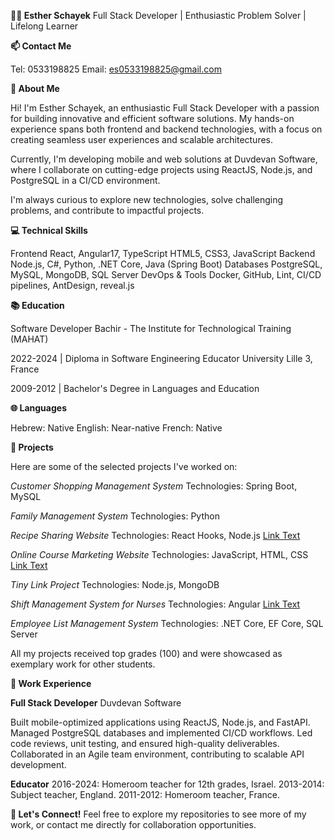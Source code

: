 
**👩‍💻 Esther Schayek**
Full Stack Developer | Enthusiastic Problem Solver | Lifelong Learner

**📫 Contact Me**

Tel: 0533198825
Email: es0533198825@gmail.com

**🌟 About Me**

Hi! I'm Esther Schayek, an enthusiastic Full Stack Developer with a passion for building innovative and efficient software solutions. My hands-on experience spans both frontend and backend technologies, with a focus on creating seamless user experiences and scalable architectures.

Currently, I'm developing mobile and web solutions at Duvdevan Software, where I collaborate on cutting-edge projects using ReactJS, Node.js, and PostgreSQL in a CI/CD environment.

I'm always curious to explore new technologies, solve challenging problems, and contribute to impactful projects.

**💻 Technical Skills**

Frontend
React, Angular17, TypeScript
HTML5, CSS3, JavaScript
Backend
Node.js, C#, Python, .NET Core, Java (Spring Boot)
Databases
PostgreSQL, MySQL, MongoDB, SQL Server
DevOps & Tools
Docker, GitHub, Lint, CI/CD pipelines, AntDesign, reveal.js

**📚 Education**

Software Developer
Bachir - The Institute for Technological Training (MAHAT)

2022-2024 | Diploma in Software Engineering
Educator
University Lille 3, France

2009-2012 | Bachelor's Degree in Languages and Education

**🌐 Languages**

Hebrew: Native
English: Near-native
French: Native

**🚀 Projects**

Here are some of the selected projects I've worked on:

*Customer Shopping Management System*
Technologies: Spring Boot, MySQL

*Family Management System*
Technologies: Python

*Recipe Sharing Website*
Technologies: React Hooks, Node.js
[Link Text](URL)

*Online Course Marketing Website*
Technologies: JavaScript, HTML, CSS
[Link Text](URL)

*Tiny Link Project*
Technologies: Node.js, MongoDB

*Shift Management System for Nurses*
Technologies: Angular
[Link Text](URL)

*Employee List Management System*
Technologies: .NET Core, EF Core, SQL Server

All my projects received top grades (100) and were showcased as exemplary work for other students.

**🌟 Work Experience**

**Full Stack Developer**
Duvdevan Software

Built mobile-optimized applications using ReactJS, Node.js, and FastAPI.
Managed PostgreSQL databases and implemented CI/CD workflows.
Led code reviews, unit testing, and ensured high-quality deliverables.
Collaborated in an Agile team environment, contributing to scalable API development.

**Educator**
2016-2024: Homeroom teacher for 12th grades, Israel.
2013-2014: Subject teacher, England.
2011-2012: Homeroom teacher, France.

**🌟 Let's Connect!**
Feel free to explore my repositories to see more of my work, or contact me directly for collaboration opportunities.
